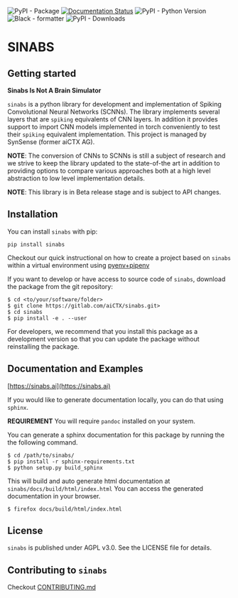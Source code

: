 ![PyPI - Package](https://img.shields.io/pypi/v/sinabs.svg) [![Documentation Status](https://img.shields.io/badge/docs-ok-green)](https://aictx.gitlab.io/sinabs) ![PyPI - Python Version](https://img.shields.io/pypi/pyversions/sinabs?logo=python) ![Black - formatter](https://img.shields.io/badge/code%20style-black-black) ![PyPI - Downloads](https://img.shields.io/pypi/dd/sinabs)


SINABS
======

Getting started
---------------

**Sinabs Is Not A Brain Simulator**

`sinabs` is a python library for development and implementation of Spiking Convolutional Neural Networks (SCNNs).
The library implements several layers that are `spiking` equivalents of CNN layers.
In addition it provides support to import CNN models implemented in torch conveniently to test their `spiking` equivalent implementation.
This project is managed by SynSense (former aiCTX AG).

**NOTE**: The conversion of CNNs to SCNNs is still a subject of research and we strive to keep the library updated to the state-of-the art in addition to providing options to compare various approaches both at a high level abstraction to low level implementation details.

**NOTE**: This library is in Beta release stage and is subject to API changes.

Installation
------------

You can install `sinabs` with pip:

```
pip install sinabs
```
Checkout our quick instructional on how to create a project based on `sinabs` within a virtual environment using [pyenv+pipenv](https://sinabs.ai/howto/python_pyenv_pipenv.html)

If you want to develop or have access to source code of `sinabs`, download the package from the git repository:

```
$ cd <to/your/software/folder>
$ git clone https://gitlab.com/aiCTX/sinabs.git>
$ cd sinabs
$ pip install -e . --user
```

For developers, we recommend that you install this package as a development version so that you can update the package without reinstalling the package.


Documentation and Examples
--------------------------

[https://sinabs.ai](https://sinabs.ai)


If you would like to generate documentation locally, you can do that using `sphinx`.

**REQUIREMENT** You will require `pandoc` installed on your system.

You can generate a sphinx documentation for this package by running the the following command.

```
$ cd /path/to/sinabs/
$ pip install -r sphinx-requirements.txt
$ python setup.py build_sphinx
```

This will build and auto generate html documentation at `sinabs/docs/build/html/index.html`
You can access the generated documentation in your browser.
```
$ firefox docs/build/html/index.html
```

License
-------

`sinabs` is published under AGPL v3.0. See the LICENSE file for details.


Contributing to `sinabs`
------------------------

Checkout [CONTRIBUTING.md](https://sinabs.ai/contributing.html)
